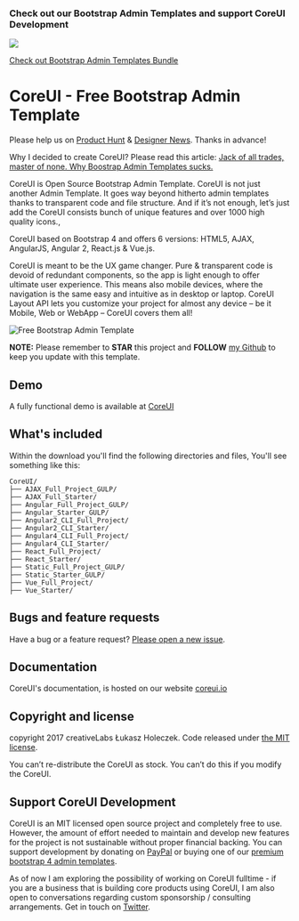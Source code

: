 ### Check out our Bootstrap Admin Templates and support CoreUI Development

[<img src="https://genesisui.com/img/bundle2.png">](https://genesisui.com/bundle.html?support=1)

[Check out Bootstrap Admin Templates Bundle](https://genesisui.com/bundle.html?support=1)

# CoreUI - Free Bootstrap Admin Template

Please help us on [Product Hunt](https://www.producthunt.com/posts/coreui-open-source-bootstrap-4-admin-template-with-angular-2-react-js-vue-js-support) & [Designer News](https://www.designernews.co/stories/81127). Thanks in advance!

Why I decided to create CoreUI? Please read this article: [Jack of all trades, master of none. Why Boostrap Admin Templates sucks.](https://medium.com/@lukaszholeczek/jack-of-all-trades-master-of-none-5ea53ef8a1f#.7eqx1bcd8)

CoreUI is Open Source Bootstrap Admin Template. CoreUI is not just another Admin Template. It goes way beyond hitherto admin templates thanks to transparent code and file structure. And if it’s not enough, let’s just add the CoreUI consists bunch of unique features and over 1000 high quality icons.,

CoreUI based on Bootstrap 4 and offers 6 versions: HTML5, AJAX, AngularJS, Angular 2, React.js & Vue.js.

CoreUI is meant to be the UX game changer. Pure & transparent code is devoid of redundant components, so the app is light enough to offer ultimate user experience. This means also mobile devices, where the navigation is the same easy and intuitive as in desktop or laptop. CoreUI Layout API lets you customize your project for almost any device – be it Mobile, Web or WebApp – CoreUI covers them all!

<img src="http://coreui.io/assets/img/coreui.png" alt="Free Bootstrap Admin Template">

**NOTE:** Please remember to **STAR** this project and **FOLLOW** [my Github](https://github.com/mrholek) to keep you update with this template.

## Demo

A fully functional demo is available at <a href="http://coreui.io?ref=github">CoreUI</a>

## What's included

Within the download you'll find the following directories and files, You'll see something like this:

```
CoreUI/
├── AJAX_Full_Project_GULP/
├── AJAX_Full_Starter/
├── Angular_Full_Project_GULP/
├── Angular_Starter_GULP/
├── Angular2_CLI_Full_Project/
├── Angular2_CLI_Starter/
├── Angular4_CLI_Full_Project/
├── Angular4_CLI_Starter/
├── React_Full_Project/
├── React_Starter/
├── Static_Full_Project_GULP/
├── Static_Starter_GULP/
├── Vue_Full_Project/
├── Vue_Starter/

```

## Bugs and feature requests

Have a bug or a feature request? [Please open a new issue](https://github.com/mrholek/CoreUI-Free-Bootstrap-Admin-Template/issues/new).

## Documentation

CoreUI's documentation, is hosted on our website <a href="http://coreui.io?ref=github">coreui.io</a>


## Copyright and license

copyright 2017 creativeLabs Łukasz Holeczek. Code released under [the MIT license](https://github.com/mrholek/CoreUI-Free-Bootstrap-Admin-Template/blob/master/LICENSE).

You can’t re-distribute the CoreUI as stock. You can’t do this if you modify the CoreUI. 

## Support CoreUI Development

CoreUI is an MIT licensed open source project and completely free to use. However, the amount of effort needed to maintain and develop new features for the project is not sustainable without proper financial backing. You can support development by donating on [PayPal](https://www.paypal.me/holeczek) or buying one of our [premium bootstrap 4 admin templates](https://www.genesisui.com?ref=github-coreui).

As of now I am exploring the possibility of working on CoreUI fulltime - if you are a business that is building core products using CoreUI, I am also open to conversations regarding custom sponsorship / consulting arrangements. Get in touch on [Twitter](https://twitter.com/lukaszholeczek).
